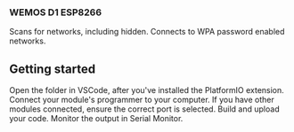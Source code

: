 ### WEMOS D1 ESP8266
Scans for networks, including hidden.
Connects to WPA password enabled networks.

## Getting started
Open the folder in VSCode, after you've installed the PlatformIO extension.
Connect your module's programmer to your computer.
If you have other modules connected, ensure the correct port is selected.
Build and upload your code.
Monitor the output in Serial Monitor.